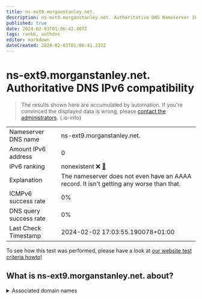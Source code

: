 ```yaml
---
title: ns-ext9.morganstanley.net.
description: ns-ext9.morganstanley.net. Authoritative DNS Nameserver IPv6 compatibility
published: true
date: 2024-02-03T01:06:42.407Z
tags: rank6, authdns
editor: markdown
dateCreated: 2024-02-03T01:06:41.232Z
---
```


# ns-ext9.morganstanley.net. Authoritative DNS IPv6 compatibility

> The results shown here are accumulated by automation. If you're convinced the displayed data is wrong, please [contact the administrators](/howto/chat). 
{.is-info}




|   |   |
| - | - |
| Nameserver DNS name | ns-ext9.morganstanley.net.
| Amount IPv6 address | 0
| IPv6 ranking | nonexistent :x: [🔗](/howto/ranking) |
| Explanation | The nameserver does not even have an AAAA record. It isn't getting any worse than that. |
| ICMPv6 success rate | 0%|
| DNS query success rate | 0% |
| Last Check Timestamp | 2024-02-02 17:03:55.190078+01:00 |

To see how this test was performed, please have a look at [our website test criteria howto](/howto/testcriteria/authdns)!


## What is ns-ext9.morganstanley.net. about?






<details>
<summary>Associated domain names</summary>

www.morganstanley.com

</details>

